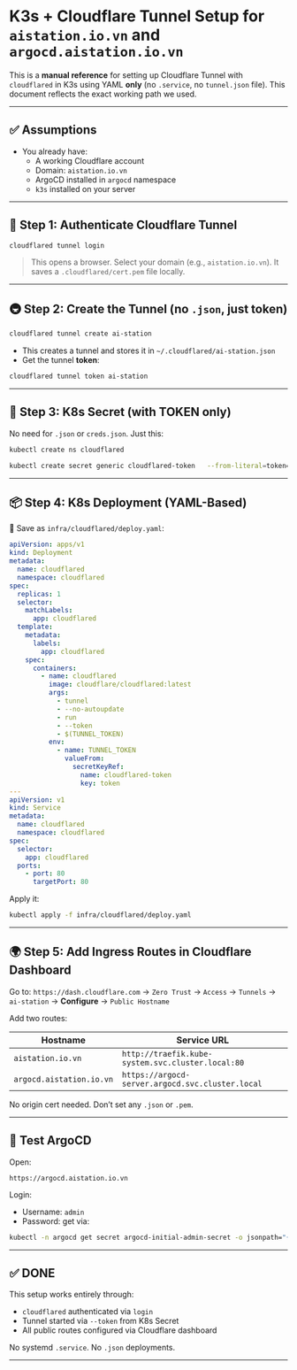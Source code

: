 # K3s + Cloudflare Tunnel Setup for `aistation.io.vn` and `argocd.aistation.io.vn`

This is a **manual reference** for setting up Cloudflare Tunnel with `cloudflared` in K3s using YAML **only** (no `.service`, no `tunnel.json` file). This document reflects the exact working path we used.

---

## ✅ Assumptions

- You already have:
  - A working Cloudflare account
  - Domain: `aistation.io.vn`
  - ArgoCD installed in `argocd` namespace
  - `k3s` installed on your server

---

## 🔐 Step 1: Authenticate Cloudflare Tunnel

```bash
cloudflared tunnel login
```

> This opens a browser. Select your domain (e.g., `aistation.io.vn`).
> It saves a `.cloudflared/cert.pem` file locally.

---

## 🚇 Step 2: Create the Tunnel (no `.json`, just token)

```bash
cloudflared tunnel create ai-station
```

- This creates a tunnel and stores it in `~/.cloudflared/ai-station.json`
- Get the tunnel **token**:

```bash
cloudflared tunnel token ai-station
```

---

## 📁 Step 3: K8s Secret (with TOKEN only)

No need for `.json` or `creds.json`. Just this:

```bash
kubectl create ns cloudflared

kubectl create secret generic cloudflared-token   --from-literal=token='<PASTE_YOUR_TOKEN_HERE>'   -n cloudflared
```

---

## 📦 Step 4: K8s Deployment (YAML-Based)

📄 Save as `infra/cloudflared/deploy.yaml`:

```yaml
apiVersion: apps/v1
kind: Deployment
metadata:
  name: cloudflared
  namespace: cloudflared
spec:
  replicas: 1
  selector:
    matchLabels:
      app: cloudflared
  template:
    metadata:
      labels:
        app: cloudflared
    spec:
      containers:
        - name: cloudflared
          image: cloudflare/cloudflared:latest
          args:
            - tunnel
            - --no-autoupdate
            - run
            - --token
            - $(TUNNEL_TOKEN)
          env:
            - name: TUNNEL_TOKEN
              valueFrom:
                secretKeyRef:
                  name: cloudflared-token
                  key: token
---
apiVersion: v1
kind: Service
metadata:
  name: cloudflared
  namespace: cloudflared
spec:
  selector:
    app: cloudflared
  ports:
    - port: 80
      targetPort: 80
```

Apply it:

```bash
kubectl apply -f infra/cloudflared/deploy.yaml
```

---

## 🌍 Step 5: Add Ingress Routes in Cloudflare Dashboard

Go to: `https://dash.cloudflare.com` → `Zero Trust` → `Access` → `Tunnels` → `ai-station` → **Configure** → `Public Hostname`

Add two routes:

| Hostname                    | Service URL                                                       |
|----------------------------|--------------------------------------------------------------------|
| `aistation.io.vn`          | `http://traefik.kube-system.svc.cluster.local:80`                 |
| `argocd.aistation.io.vn`   | `https://argocd-server.argocd.svc.cluster.local`                  |

No origin cert needed. Don’t set any `.json` or `.pem`.

---

## 🧪 Test ArgoCD

Open:

```
https://argocd.aistation.io.vn
```

Login:

- Username: `admin`
- Password: get via:

```bash
kubectl -n argocd get secret argocd-initial-admin-secret -o jsonpath="{.data.password}" | base64 -d && echo
```

---

## ✅ DONE

This setup works entirely through:

- `cloudflared` authenticated via `login`
- Tunnel started via `--token` from K8s Secret
- All public routes configured via Cloudflare dashboard

No systemd `.service`. No `.json` deployments.

---